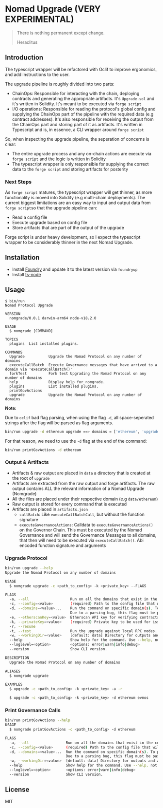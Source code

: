 # Nomad Upgrade (VERY EXPERIMENTAL)

> There is nothing permanent except change.
>
> Heraclitus

## Introduction

The typescript wrapper will be refactored with Oclif to improve ergonomics, and add instructions to the user.

The upgrade pipeline is roughly divided into two parts:

- ChainOps: Responsible for interacting with the chain, deploying contracts and generating the appropriate artifacts. It's `Upgrade.sol` and it's written in Solidity. It's meant to be executed via `forge script`
- I/O operations: Responsible for reading the protocol's global config and supplying the ChainOps part of the pipeline with the required data (e.g contract addresses). It's also responsible for receiving the output from the ChainOps part and storing part of it as artifacts. It's written in Typescript and is, in essence, a CLI wrapper around `forge script`

So, when inspecting the upgrade pipeline, the seperation of concerns is clear:

- The entire upgrade process and any on-chain actions are execute via `forge script` and the logic is written in Solidity
- The typescript wrapper is only responsible for supplying the correct data to the `forge script` and storing artifacts for posterity

### Next Steps

As `forge script` matures, the typescript wrapper will get thinner, as more functionality is moved into Solidity (e.g multi-chain deployments). The current biggest limitations are an easy way to input and output data from `forge script`so that the upgrade pipeline can:

- Read a config file
- Execute upgrade based on config file
- Store artifacts that are part of the output of the upgrade

Forge script is under heavy development, so I expect the typescript wrapper to be considerably thinner in the next Nomad Upgrade.

## Installation

- Install [Foundry](https://github.com/foundry-rs/foundry) and update it to the latest version via `foundryup`
- Install [ts-node](https://www.npmjs.com/package/ts-node)

## Usage

```
$ bin/run
Nomad Protocol Upgrade

VERSION
  nomgrade/0.0.1 darwin-arm64 node-v18.2.0

USAGE
  $ nomgrade [COMMAND]

TOPICS
  plugins  List installed plugins.

COMMANDS
  Upgrade           Upgrade the Nomad Protocol on any number of domains
  executeCallBatch  Ececute Governance messages that have arrived to a domain via 'executeCallBatch()'
  forkTest          Fork test Upgrading the Nomad Protocol on any number of domains
  help              Display help for nomgrade.
  plugins           List installed plugins.
  printGovActions
  upgrade           Upgrade the Nomad Protocol on any number of domains

```

**Note:**

Due to `oclif` bad flag parsing, when using the flag `-d`, all space-seperated strings after the flag will be parsed as flag arguments.

```bash
bin/run upgrade -d ethereum upgrade ==> domains = ['ethereum', 'upgrade']
```

For that reason, we need to use the `-d` flag at the end of the command:

```bash
bin/run printGovActions -d ethereum
```

### Output & Artifacts

- Artifacts & raw output are placed in `data` a directory that is created at the root of `upgrade`
- Artifacts are extracted from the raw output and forge artifacts. The raw output contains ALL the relevant information of a Nomad Upgrade (Nomgrade)
- All the files are placed under their respective domain (e.g `data/ethereum`)
- Raw output is stored for every command that is executed
- Artifacts are placed in `artifacts.json`
  - `callBatch`: Like `executeCallBatchCall`, but without the function signature
  - `executeGovernanceActions`: Calldata to `executeGovernanceActions()` on the Governor Chain. This must be executed by the Nomad Governance and will send the Governance Messages to all domains, that then will need to be executed via `executeCallBatch()`. Abi encoded function signature and arguments

### Upgrade Protocol

```bash
bin/run upgrade --help
Upgrade the Nomad Protocol on any number of domains

USAGE
  $ nomgrade upgrade -c <path_to_config> -k <private_key> --FLAGS

FLAGS
  -a, --all                   Run on all the domains that exist in the config file
  -c, --config=<value>        (required) Path to the config file that will be usedof the Nomad Protocol
  -d, --domains=<value>...    Run the command on specific domain(s). To pass multiple domains, simply pass them like this: -d ethereum evmos avalanche.
                              Due to a parsing bug, this flag must be passed at the end of the command. e.g 'nomgrade upgrade -d ethereum'
  -e, --etherscanKey=<value>  Etherscan API key for verifying contracts that are being deployed
  -k, --privateKey=<value>    (required) Private key to be used for issuing the upgrade transactions
  -r, --resume
  -t, --test                  Run the upgrade against local RPC nodes. It expects RPC endpoints with a port number that start ats '8545' and increments (e.g 8546, 8647, etc.)
  -w, --workingDir=<value>    [default: data] Directory for outputs and artifacts
  --help                      Show help for the command. Use --help, not -h
  --loglevel=<option>         <options: error|warn|info|debug>
  --version                   Show CLI version.

DESCRIPTION
  Upgrade the Nomad Protocol on any number of domains

ALIASES
  $ nomgrade upgrade

EXAMPLES
  $ upgrade -c <path_to_config> -k <private_key> -a -r

  $ upgrade -c <path_to_config> -k <private_key> -d ethereum evmos


```

### Print Governance Calls

```bash
bin/run printGovActions --help
USAGE
  $ nomgrade printGovActions -c <path_to_config> -d ethereum

FLAGS
  -a, --all                 Run on all the domains that exist in the config file
  -c, --config=<value>      (required) Path to the config file that will be usedof the Nomad Protocol
  -d, --domains=<value>...  Run the command on specific domain(s). To pass multiple domains, simply pass them like this: -d ethereum evmos avalanche.
                            Due to a parsing bug, this flag must be passed at the end of the command. e.g 'nomgrade upgrade -d ethereum'
  -w, --workingDir=<value>  [default: data] Directory for outputs and artifacts
  --help                    Show help for the command. Use --help, not -h
  --loglevel=<option>       <options: error|warn|info|debug>
  --version                 Show CLI version.

```

## License

MIT
